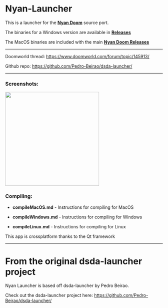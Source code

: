 # Nyan-Launcher
This is a launcher for the [**Nyan Doom**](https://github.com/andrikpowell/nyan-doom/) source port.

The binaries for a Windows version are available in [**Releases**](https://github.com/andrikpowell/nyan-launcher/releases)

The MacOS binaries are included with the main [**Nyan Doom Releases**](https://github.com/andrikpowell/nyan-doom/releases)

___

Doomworld thread: https://www.doomworld.com/forum/topic/145913/

Github repo: https://github.com/Pedro-Beirao/dsda-launcher/
___

### Screenshots:

<img src="https://andrikpowell.com/doom-files/images/nyan-doom/nyan-launcher-screen.png" width="300">


### Compiling:

- **compileMacOS.md** - Instructions for compiling for MacOS

- **compileWindows.md** - Instructions for compiling for Windows

- **compileLinux.md** - Instructions for compiling for Linux

This app is crossplatform thanks to the Qt framework

___

# From the original dsda-launcher project
Nyan Launcher is based off dsda-launcher by Pedro Beirao.

Check out the dsda-launcher project here: https://github.com/Pedro-Beirao/dsda-launcher/
